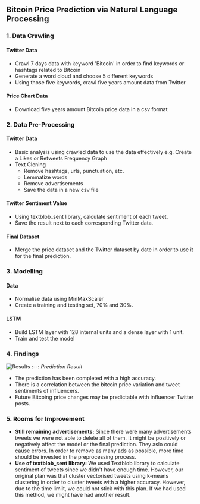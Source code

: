 ## Bitcoin Price Prediction via Natural Language Processing

### 1. Data Crawling
#### Twitter Data
- Crawl 7 days data with keyword 'Bitcoin' in order to find keywords or hashtags related to Bitcoin
- Generate a word cloud and choose 5 different keywords
- Using those five keywords, crawl five years amount data from Twitter
#### Price Chart Data
- Download five years amount Bitcoin price data in a csv format
### 2. Data Pre-Processing
#### Twitter Data
- Basic analysis using crawled data to use the data effectively e.g. Create a Likes or Retweets Frequency Graph
- Text Clening
  - Remove hashtags, urls, punctuation, etc.
  - Lemmatize words
  - Remove advertisements
  - Save the data in a new csv file
#### Twitter Sentiment Value
- Using textblob_sent library, calculate sentiment of each tweet.
- Save the result next to each corresponding Twitter data.
#### Final Dataset
- Merge the price dataset and the Twitter dataset by date in order to use it for the final prediction.
### 3. Modelling
#### Data
- Normalise data using MinMaxScaler
- Create a training and testing set, 70% and 30%.
#### LSTM
- Build LSTM layer with 128 internal units and a dense layer with 1 unit.
- Train and test the model
### 4. Findings
![Results](https://github.com/yunhe1/Bitcoin-Price-Prediction-via-Natural-Language-Processing/blob/master/LSTM%20predition.png)
:--:
*Prediction Result*

- The prediction has been completed with a high accuracy.
- There is a correlation between the bitcoin price variation and tweet sentiments of influencers.
- Future Bitcoing price changes may be predictable with influencer Twitter posts.

### 5. Rooms for Improvement
- **Still remaining advertisements:** Since there were many advertisements tweets we were not able to delete all of them. It might be positively or negatively affect the model or the final prediction. They aslo could cause errors. In order to remove as many ads as possible, more time should be invested in the preprocessing process.
- **Use of textblob_sent library:** We used Textblob library to calculate sentiment of tweets since we didn't have enough time. However, our original plan was that cluster vectorised tweets using k-means clustering in order to cluster tweets with a higher accuracy. However, due to the time limiit, we could not stick with this plan. If we had used this method, we might have had another result. 
